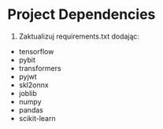 # Project Dependencies

1. Zaktualizuj requirements.txt dodając:

- tensorflow
- pybit
- transformers
- pyjwt
- skl2onnx
- joblib
- numpy
- pandas
- scikit-learn